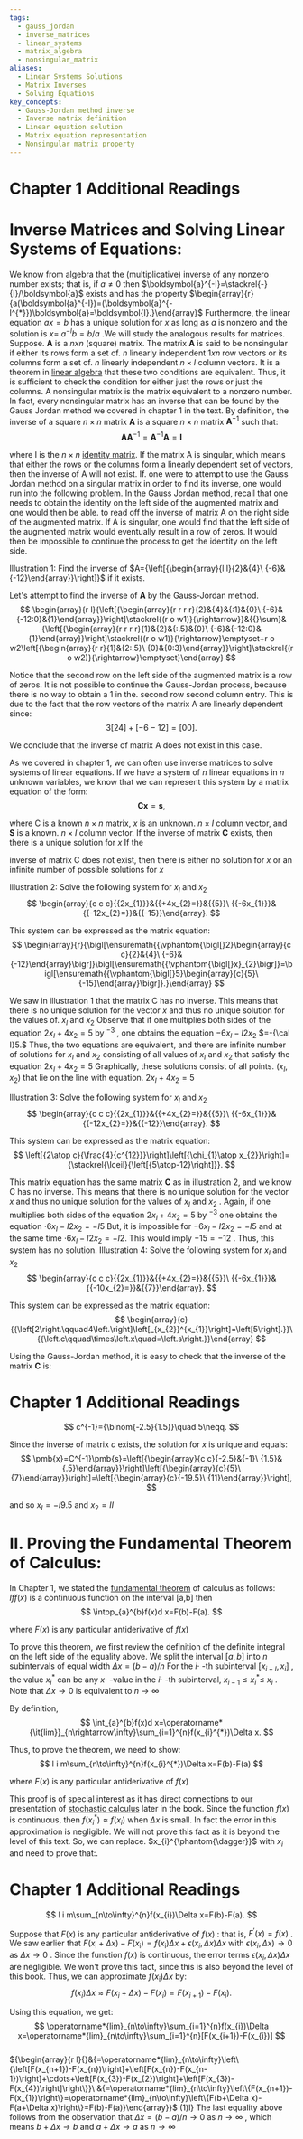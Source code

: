 ```yaml
---
tags:
  - gauss_jordan
  - inverse_matrices
  - linear_systems
  - matrix_algebra
  - nonsingular_matrix
aliases:
  - Linear Systems Solutions
  - Matrix Inverses
  - Solving Equations
key_concepts:
  - Gauss-Jordan method inverse
  - Inverse matrix definition
  - Linear equation solution
  - Matrix equation representation
  - Nonsingular matrix property
---
```


# Chapter 1 Additional Readings  

# Inverse Matrices and Solving Linear Systems of Equations:  

We know from algebra that the (multiplicative) inverse of any nonzero number exists; that is, if $a\neq0$ then $\boldsymbol{a}^{-I}=\stackrel{-}{I}/\boldsymbol{a}$ exists and has the property $\begin{array}{r}{a(\boldsymbol{a}^{-I})=(\boldsymbol{a}^{-I^{*}})\boldsymbol{a}=\boldsymbol{I}.}\end{array}$ Furthermore, the linear equation $a x{=}b$ has a unique solution for $x$ as long as $a$ is nonzero and the solution is $x=$ $a^{-l}b=b/a$ .We will study the analogous results for matrices. Suppose. $\mathbf{A}$ is a $n x n$ (square) matrix. The matrix $\mathbf{A}$ is said to be nonsingular if either its rows form a set of. $n$ linearly independent $1x n$ row vectors or its columns form a set of. $n$ linearly independent $n\times l$ column vectors. It is a theorem in [linear algebra](../Financial%20Markets/Financial%20Asset%20Pricing%20Theory%20Overview/Chapter%201%20-%20Introduction%20and%20Overview/Prerequisites.md) that these two conditions are equivalent. Thus, it is sufficient to check the condition for either just the rows or just the columns. A nonsingular matrix is the matrix equivalent to a nonzero number. In fact, every nonsingular matrix has an inverse that can be found by the Gauss Jordan method we covered in chapter 1 in the text. By definition, the inverse of a square $n\times n$ matrix $\mathbf{A}$ is a square $n{\times}n$ matrix $\mathbf{A}^{-1}$ such that:  
$$
\pmb{A}\pmb{A}^{-1}=\pmb{A}^{-1}\pmb{A}=\pmb{I}
$$  

where I is the $n{\times}n$ [identity matrix](../Financial%20Markets/Financial%20Asset%20Pricing%20Theory%20Overview/Chapter%201%20-%20Introduction%20and%20Overview/Prerequisites.md). If the matrix A is singular, which means that either the rows or the columns form a linearly dependent set of vectors, then the inverse of A will not exist. If. one were to attempt to use the Gauss Jordan method on a singular matrix in order to find its inverse, one would run into the following problem. In the Gauss Jordan method, recall that one needs to obtain the identity on the left side of the augmented matrix and one would then be able. to read off the inverse of matrix A on the right side of the augmented matrix. If A is singular, one would find that the left side of the augmented matrix would eventually result in a row of zeros. It would then be impossible to continue the process to get the identity on the left side.  

Illustration 1: Find the inverse of $A={\left[{\begin{array}{l l}{2}&{4}\ {-6}&{-12}\end{array}}\right]}$ if it exists.  

Let's attempt to find the inverse of $\mathbf{A}$ by the Gauss-Jordan method.  
$$
\begin{array}{r l}{\left[{\begin{array}{r r r r}{2}&{4}&{:1}&{0}\ {-6}&{-12:0}&{1}\end{array}}\right]\stackrel{(r o w1)}{\rightarrow}}&{{}\sum}&{\left[{\begin{array}{r r r r}{1}&{2}&{:.5}&{0}\ {-6}&{-12:0}&{1}\end{array}}\right]\stackrel{(r o w1)}{\rightarrow}\emptyset+r o w2\left[{\begin{array}{r r}{1}&{2:.5}\ {0}&{0:3}\end{array}}\right]\stackrel{(r o w2)}{\rightarrow}\emptyset}\end{array}
$$  

Notice that the second row on the left side of the augmented matrix is a row of zeros. It is not possible to continue the Gauss-Jordan process, because there is no way to obtain a 1 in the. second row second column entry. This is due to the fact that the row vectors of the matrix A are linearly dependent since:  
$$
3[24]+[-6-12]=[00].
$$  

We conclude that the inverse of matrix A does not exist in this case.  

As we covered in chapter 1, we can often use inverse matrices to solve systems of linear equations. If we have a system of $n$ linear equations in $n$ unknown variables, we know that we can represent this system by a matrix equation of the form:  
$$
\pmb{C x}=\pmb{s},
$$  

where C is a known $n\times n$ matrix, $x$ is an unknown. $n{\times}I$ column vector, and $\pmb{S}$ is a known. $n{\times}I$ column vector. If the inverse of matrix $\mathbf{C}$ exists, then there is a unique solution for $x$ If the  

inverse of matrix C does not exist, then there is either no solution for $x$ or an infinite number of possible solutions for $x$  

Illustration 2: Solve the following system for $x_{I}$ and $x_{2}$  
$$
\begin{array}{c c c}{{2x_{1}}}&{{+4x_{2}=}}&{{5}}\ {{-6x_{1}}}&{{-12x_{2}=}}&{{-15}}\end{array}.
$$  

This system can be expressed as the matrix equation:  
$$
\begin{array}{r}{\bigl[\ensuremath{{\vphantom{\bigl[}2}\begin{array}{c c}{2}&{4}\ {-6}&{-12}\end{array}\bigr]}\bigl[\ensuremath{{\vphantom{\bigl[}x}_{2}\bigr]}=\bigl[\ensuremath{{\vphantom{\bigl[}5}\begin{array}{c}{5}\ {-15}\end{array}\bigr]}.}\end{array}
$$  

We saw in illustration 1 that the matrix C has no inverse. This means that there is no unique solution for the vector $x$ and thus no unique solution for the values of. $x_{I}$ and $x_{2}$ Observe that if one multiplies both sides of the equation $2x_{I}+4x_{2}=5$ by $^{-3}$ , one obtains the equation $-6x_{I}-I2x_{2}$ $=-{\cal I}5.$ Thus, the two equations are equivalent, and there are infinite number of solutions for $x_{I}$ and $x_{2}$ consisting of all values of $x_{I}$ and $x_{2}$ that satisfy the equation $2x_{I}+4x_{2}=5$ Graphically, these solutions consist of all points. $(x_{I},x_{2})$ that lie on the line with equation. $2x_{I}+4x_{2}=5$  

Illustration 3: Solve the following system for $x_{I}$ and $x_{2}$  
$$
\begin{array}{c c c}{{2x_{1}}}&{{+4x_{2}=}}&{{5}}\ {{-6x_{1}}}&{{-12x_{2}=}}&{{-12}}\end{array}.
$$  

This system can be expressed as the matrix equation:  
$$
\left[{2\atop c}{\frac{4}{c^{12}}}\right]\left[{\chi_{1}\atop x_{2}}\right]={\stackrel{\lceil}{\left[{5\atop-12}\right]}}.
$$  

This matrix equation has the same matrix $\mathbf{C}$ as in illustration 2, and we know C has no inverse. This means that there is no unique solution for the vector $x$ and thus no unique solution for the values of $x_{I}$ and $x_{2}$ . Again, if one multiplies both sides of the equation $2x_{I}+4x_{2}=5$ by $^{-3}$ one obtains the equation $\cdot6x_{I}-I2x_{2}=-I5$ But, it is impossible for $-6x_{I}-I2x_{2}=-I5$ and at the same time $\cdot6x_{I}-I2x_{2}=-I2.$ This would imply $-15=-12$ . Thus, this system has no solution. Illustration 4: Solve the following system for $x_{I}$ and $x_{2}$  
$$
\begin{array}{c c c}{{2x_{1}}}&{{+4x_{2}=}}&{{5}}\ {{-6x_{1}}}&{{-10x_{2}=}}&{{7}}\end{array}.
$$  

This system can be expressed as the matrix equation:  
$$
\begin{array}{c}{{\left[2\right.\qquad4\left.\right]\left[_{x_{2}}^{x_{1}}\right]=\left[5\right].}}\ {{\left.c\qquad\times\left.x\quad=\left.s\right.}}\end{array}
$$  

Using the Gauss-Jordan method, it is easy to check that the inverse of the matrix $\mathbf{C}$ is:  

# Chapter 1 Additional Readings  
$$
c^{-1}={\binom{-2.5}{1.5}}\quad.5\neqq.
$$  

Since the inverse of matrix $c$ exists, the solution for $x$ is unique and equals:  
$$
\pmb{x}=C^{-1}\pmb{s}=\left[{\begin{array}{c c}{-2.5}&{-1}\ {1.5}&{.5}\end{array}}\right]\left[{\begin{array}{c}{5}\ {7}\end{array}}\right]=\left[{\begin{array}{c}{-19.5}\ {11}\end{array}}\right],
$$  

and so $x_{I}=-I9.5$ and $x_{2}=I I$  

# II. Proving the Fundamental Theorem of Calculus:  

In Chapter 1, we stated the [fundamental theorem](../Pricing%20Forwards,%20Futures,%20Bonds,%20Swaps,%20Swaptions,%20Caps%20and%20Floors%20under%20No-Arbitrage%20and%20Risk-Neutral%20Pricing.md) of calculus as follows:  
$I f f(x)$ is a continuous function on the interval [a,b] then  
$$
\intop_{a}^{b}f(x)d x=F(b)-F(a).
$$  

where $F(x)$ is any particular antiderivative of $f(x)$  

To prove this theorem, we first review the definition of the definite integral on the left side of the equality above. We split the interval $[a,b]$ into $n$ subintervals of equal width $\Delta x=(b-a)/n$ For the $i\cdot$ -th subinterval $[x_{i-I},x_{i}]$ , the value $x_{i}^{*}$ can be any $x\cdot$ -value in the $i\cdot$ -th subinterval, $x_{i-1}\leq x_{i}^{*}\leq$ $x_{i}$ . Note that $\Delta x{\rightarrow}0$ is equivalent to $n{\rightarrow}\infty$  

By definition,  
$$
\int_{a}^{b}f(x)d x=\operatorname*{\it{lim}}_{n\rightarrow\infty}\sum_{i=1}^{n}f(x_{i}^{*})\Delta x.
$$  

Thus, to prove the theorem, we need to show:  
$$
l i m\sum_{n\to\infty}^{n}f(x_{i}^{*})\Delta x=F(b)-F(a)
$$  

where $F(x)$ is any particular antiderivative of $f(x)$  

This proof is of special interest as it has direct connections to our presentation of [stochastic calculus](6.%20A%20Brief%20Introduction%20to%20Stochastic%20Calculus.md) later in the book. Since the function $f(x)$ is continuous, then $f(x_{i}^{*})\approx f(x_{i})$ when $\Delta x$ is small. In fact the error in this approximation is negligible. We will not prove this fact as it is beyond the level of this text. So, we can replace. $x_{i}^{\phantom{\dagger}}$ with $x_{i}$ and need to prove that:.  

# Chapter 1 Additional Readings  
$$
l i m\sum_{n\to\infty}^{n}f(x_{i})\Delta x=F(b)-F(a).
$$  

Suppose that $F(x)$ is any particular antiderivative of $f(x)$ : that is, $F^{\prime}(x){=}f(x)$ . We saw earlier that $F(x_{\mathrm{i}}+\Delta x)-F(x_{\mathrm{i}})=f(x_{\mathrm{i}})\Delta x+\epsilon(x_{i},\Delta x)\Delta x$ with $\epsilon(x_{i},\Delta x){\rightarrow}0$ as $\Delta x{\rightarrow}0$ . Since the function $f(x)$ is continuous, the error terms $\epsilon(x_{i},\Delta x)\Delta x$ are negligible. We won't prove this fact, since this is also beyond the level of this book. Thus, we can approximate $f(x_{\mathrm{i}})\Delta x$ by:  
$$
f(x_{i})\Delta x\approx F(x_{i}+\Delta x)-F(x_{i})=F(x_{i+1})-F(x_{i}).
$$  

Using this equation, we get:  
$$
\operatorname*{lim}_{n\to\infty}\sum_{i=1}^{n}f(x_{i})\Delta x=\operatorname*{lim}_{n\to\infty}\sum_{i=1}^{n}[F(x_{i+1})-F(x_{i})]
$$  
${\begin{array}{r l}{}&{=\operatorname*{lim}_{n\to\infty}\left\{\left[F(x_{n+1})-F(x_{n})\right]+\left[F(x_{n})-F(x_{n-1})\right]+\cdots+\left[F(x_{3})-F(x_{2})\right]+\left[F(x_{3})-F(x_{4})\right]\right\}}\ &{=\operatorname*{lim}_{n\to\infty}\left\{F(x_{n+1})-F(x_{1})\right\}=\operatorname*{lim}_{n\to\infty}\left\{F(b+\Delta x)-F(a+\Delta x)\right\}=F(b)-F(a)}\end{array}}$ (1)l} The last equality above follows from the observation that $\Delta x=(b-a)/n\rightarrow0$ as $n\to\infty$ , which means $b+\Delta x\rightarrow b$ and $a+\Delta x\to a$ as $n\to\infty$  